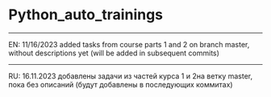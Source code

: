 # Python_auto_trainings
-----------------------------------------------------------------------------------------------------------------

EN:
11/16/2023 added tasks from course parts 1 and 2 on branch master, without descriptions yet (will be added in subsequent commits)

________________________________________________________________________________________________________________
RU:
16.11.2023 добавлены задачи из частей курса 1 и 2на ветку master, пока без описаний (будут добавлены в последующих коммитах)
